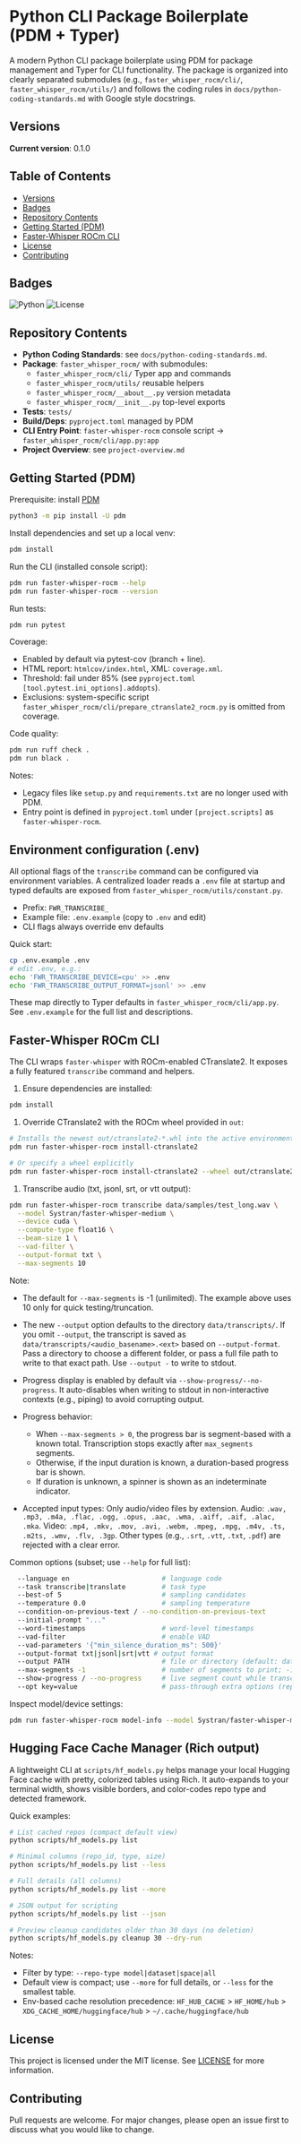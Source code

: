 # Python CLI Package Boilerplate (PDM + Typer)

A modern Python CLI package boilerplate using PDM for package management and Typer for CLI functionality. The package is organized into clearly separated submodules (e.g., `faster_whisper_rocm/cli/`, `faster_whisper_rocm/utils/`) and follows the coding rules in `docs/python-coding-standards.md` with Google style docstrings.

## Versions

**Current version**: 0.1.0

## Table of Contents

- [Versions](#versions)
- [Badges](#badges)
- [Repository Contents](#repository-contents)
- [Getting Started (PDM)](#getting-started-pdm)
- [Faster-Whisper ROCm CLI](#faster-whisper-rocm-cli)
- [License](#license)
- [Contributing](#contributing)

## Badges

![Python](https://img.shields.io/badge/Python-3.9%2B-blue)
![License](https://img.shields.io/badge/License-MIT-green)

## Repository Contents

- **Python Coding Standards**: see `docs/python-coding-standards.md`.
- **Package**: `faster_whisper_rocm/` with submodules:
  - `faster_whisper_rocm/cli/` Typer app and commands
  - `faster_whisper_rocm/utils/` reusable helpers
  - `faster_whisper_rocm/__about__.py` version metadata
  - `faster_whisper_rocm/__init__.py` top-level exports
- **Tests**: `tests/`
- **Build/Deps**: `pyproject.toml` managed by PDM
- **CLI Entry Point**: `faster-whisper-rocm` console script → `faster_whisper_rocm/cli/app.py:app`
- **Project Overview**: see `project-overview.md`

## Getting Started (PDM)

Prerequisite: install [PDM](https://pdm.fming.dev)

```bash
python3 -m pip install -U pdm
```

Install dependencies and set up a local venv:

```bash
pdm install
```

Run the CLI (installed console script):

```bash
pdm run faster-whisper-rocm --help
pdm run faster-whisper-rocm --version
```

Run tests:

```bash
pdm run pytest
```

Coverage:

- Enabled by default via pytest-cov (branch + line).
- HTML report: `htmlcov/index.html`, XML: `coverage.xml`.
- Threshold: fail under 85% (see `pyproject.toml` `[tool.pytest.ini_options].addopts`).
- Exclusions: system-specific script `faster_whisper_rocm/cli/prepare_ctranslate2_rocm.py` is omitted from coverage.

Code quality:

```bash
pdm run ruff check .
pdm run black .
```

Notes:

- Legacy files like `setup.py` and `requirements.txt` are no longer used with PDM.
- Entry point is defined in `pyproject.toml` under `[project.scripts]` as `faster-whisper-rocm`.

## Environment configuration (.env)

All optional flags of the `transcribe` command can be configured via environment variables. A centralized loader reads a `.env` file at startup and typed defaults are exposed from `faster_whisper_rocm/utils/constant.py`.

- Prefix: `FWR_TRANSCRIBE_`
- Example file: `.env.example` (copy to `.env` and edit)
- CLI flags always override env defaults

Quick start:

```bash
cp .env.example .env
# edit .env, e.g.:
echo 'FWR_TRANSCRIBE_DEVICE=cpu' >> .env
echo 'FWR_TRANSCRIBE_OUTPUT_FORMAT=jsonl' >> .env
```

These map directly to Typer defaults in `faster_whisper_rocm/cli/app.py`. See `.env.example` for the full list and descriptions.

## Faster-Whisper ROCm CLI

The CLI wraps `faster-whisper` with ROCm-enabled CTranslate2. It exposes a fully featured `transcribe` command and helpers.

1. Ensure dependencies are installed:

  ```bash
  pdm install
  ```

1. Override CTranslate2 with the ROCm wheel provided in `out`:

  ```bash
  # Installs the newest out/ctranslate2-*.whl into the active environment
  pdm run faster-whisper-rocm install-ctranslate2

  # Or specify a wheel explicitly
  pdm run faster-whisper-rocm install-ctranslate2 --wheel out/ctranslate2-3.23.0-cp310-cp310-linux_x86_64.whl
  ```

1. Transcribe audio (txt, jsonl, srt, or vtt output):

  ```bash
  pdm run faster-whisper-rocm transcribe data/samples/test_long.wav \
    --model Systran/faster-whisper-medium \
    --device cuda \
    --compute-type float16 \
    --beam-size 1 \
    --vad-filter \
    --output-format txt \
    --max-segments 10
  ```

Note:

- The default for `--max-segments` is -1 (unlimited). The example above uses 10 only for quick testing/truncation.
- The new `--output` option defaults to the directory `data/transcripts/`. If you omit `--output`, the transcript is saved as `data/transcripts/<audio_basename>.<ext>` based on `--output-format`. Pass a directory to choose a different folder, or pass a full file path to write to that exact path. Use `--output -` to write to stdout.
- Progress display is enabled by default via `--show-progress/--no-progress`. It auto-disables when writing to stdout in non-interactive contexts (e.g., piping) to avoid corrupting output.
- Progress behavior:
  - When `--max-segments > 0`, the progress bar is segment-based with a known total. Transcription stops exactly after `max_segments` segments.
  - Otherwise, if the input duration is known, a duration-based progress bar is shown.
  - If duration is unknown, a spinner is shown as an indeterminate indicator.

- Accepted input types: Only audio/video files by extension. Audio: `.wav, .mp3, .m4a, .flac, .ogg, .opus, .aac, .wma, .aiff, .aif, .alac, .mka`. Video: `.mp4, .mkv, .mov, .avi, .webm, .mpeg, .mpg, .m4v, .ts, .m2ts, .wmv, .flv, .3gp`. Other types (e.g., `.srt`, `.vtt`, `.txt`, `.pdf`) are rejected with a clear error.

Common options (subset; use `--help` for full list):

```bash
  --language en                       # language code
  --task transcribe|translate         # task type
  --best-of 5                         # sampling candidates
  --temperature 0.0                   # sampling temperature
  --condition-on-previous-text / --no-condition-on-previous-text
  --initial-prompt "..."
  --word-timestamps                   # word-level timestamps
  --vad-filter                        # enable VAD
  --vad-parameters '{"min_silence_duration_ms": 500}'
  --output-format txt|jsonl|srt|vtt # output format
  --output PATH                       # file or directory (default: data/transcripts/); use '-' for stdout
  --max-segments -1                   # number of segments to print; -1 = unlimited (default)
  --show-progress / --no-progress     # live segment count while transcribing (default: show)
  --opt key=value                     # pass-through extra options (repeatable)
```

Inspect model/device settings:

```bash
pdm run faster-whisper-rocm model-info --model Systran/faster-whisper-medium --device cuda --compute-type float16
```

## Hugging Face Cache Manager (Rich output)

A lightweight CLI at `scripts/hf_models.py` helps manage your local Hugging Face
cache with pretty, colorized tables using Rich. It auto-expands to your terminal
width, shows visible borders, and color-codes repo type and detected framework.

Quick examples:

```bash
# List cached repos (compact default view)
python scripts/hf_models.py list

# Minimal columns (repo_id, type, size)
python scripts/hf_models.py list --less

# Full details (all columns)
python scripts/hf_models.py list --more

# JSON output for scripting
python scripts/hf_models.py list --json

# Preview cleanup candidates older than 30 days (no deletion)
python scripts/hf_models.py cleanup 30 --dry-run
```

Notes:

- Filter by type: `--repo-type model|dataset|space|all`
- Default view is compact; use `--more` for full details, or `--less` for the
  smallest table.
- Env-based cache resolution precedence: `HF_HUB_CACHE` > `HF_HOME/hub` >
  `XDG_CACHE_HOME/huggingface/hub` > `~/.cache/huggingface/hub`

## License

This project is licensed under the MIT license. See [LICENSE](LICENSE) for more information.

## Contributing

Pull requests are welcome. For major changes, please open an issue first to discuss what you would like to change.

